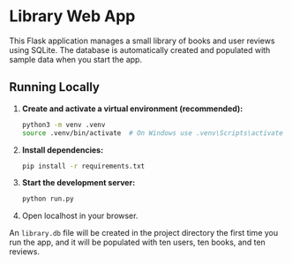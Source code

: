 # Library Web App

This Flask application manages a small library of books and user reviews using SQLite.
The database is automatically created and populated with sample data when you start the app.

## Running Locally

1. **Create and activate a virtual environment (recommended):**

   ```bash
   python3 -m venv .venv
   source .venv/bin/activate  # On Windows use .venv\Scripts\activate
   ```

2. **Install dependencies:**

   ```bash
   pip install -r requirements.txt
   ```

3. **Start the development server:**

   ```bash
   python run.py
   ```

4. Open localhost in your browser.

An `library.db` file will be created in the project directory the first time you run the app, and it will be populated with ten users, ten books, and ten reviews.
